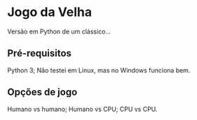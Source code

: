 # Jogo da Velha
Versão em Python de um clássico...
## Pré-requisitos
Python 3;
Não testei em Linux, mas no Windows funciona bem.
## Opções de jogo
Humano vs humano;
Humano vs CPU;
CPU vs CPU.
